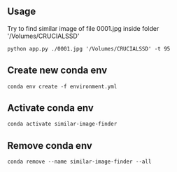 ## Usage
Try to find similar image of file 0001.jpg inside folder '/Volumes/CRUCIALSSD'
```
python app.py ./0001.jpg '/Volumes/CRUCIALSSD' -t 95
```

## Create new conda env
```
conda env create -f environment.yml
```

## Activate conda env
```
conda activate similar-image-finder
```

## Remove conda env
```
conda remove --name similar-image-finder --all
```